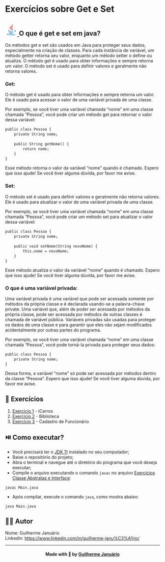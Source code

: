 # Exercícios sobre Get e Set


## <a href="https://www.java.com" target="_blank" rel="noreferrer"> <img src="https://raw.githubusercontent.com/devicons/devicon/master/icons/java/java-original.svg" alt="java" width="40" height="40"/> </a> O que é get e set em java?

Os métodos get e set são usados em Java para proteger seus dados, especialmente na criação de classes. Para cada instância de variável, um método getter retorna seu valor, enquanto um método setter o define ou atualiza. O método get é usado para obter informações e sempre retorna um valor. O método set é usado para definir valores e geralmente não retorna valores.
### Get:
O método get é usado para obter informações e sempre retorna um valor. Ele é usado para acessar o valor de uma variável privada de uma classe.

Por exemplo, se você tiver uma variável chamada “nome” em uma classe chamada “Pessoa”, você pode criar um método get para retornar o valor dessa variável:

```
public class Pessoa {
    private String nome;

    public String getNome() {
        return nome;
    }
}

```
Esse método retorna o valor da variável “nome” quando é chamado. Espero que isso ajude! Se você tiver alguma dúvida, por favor me avise.
### Set:
O método set é usado para definir valores e geralmente não retorna valores. Ele é usado para atualizar o valor de uma variável privada de uma classe.

Por exemplo, se você tiver uma variável chamada “nome” em uma classe chamada “Pessoa”, você pode criar um método set para atualizar o valor dessa variável:

```
public class Pessoa {
    private String nome;

    public void setNome(String novoNome) {
        this.nome = novoNome;
    }
}
```
Esse método atualiza o valor da variável “nome” quando é chamado. Espero que isso ajude! Se você tiver alguma dúvida, por favor me avise.

### O que é uma variável privada:

Uma variável privada é uma variável que pode ser acessada somente por métodos da própria classe e é declarada usando-se a palavra-chave private. Uma variável que, além de poder ser acessada por métodos da própria classe, pode ser acessada por métodos de outras classes é chamada de variável pública. Variáveis privadas são usadas para proteger os dados de uma classe e para garantir que eles não sejam modificados acidentalmente por outras partes do programa.
<p>Por exemplo, se você tiver uma variável chamada “nome” em uma classe chamada “Pessoa”, você pode torná-la privada para proteger seus dados:

```
public class Pessoa {
    private String nome;
}

```

Dessa forma, a variável “nome” só pode ser acessada por métodos dentro da classe “Pessoa”. Espero que isso ajude! Se você tiver alguma dúvida, por favor me avise.
## 📄 Exercícios

1. [Exercício 1](https://github.com/guiijanuario/PooGetSet/tree/main/src/Exercicio1) - iCarros
2. [Exercício 2](https://github.com/guiijanuario/PooGetSet/tree/main/src/Exercicio2) - Biblioteca
3. [Exercício 3](https://github.com/guiijanuario/PooGetSet/tree/main/src/Exercicio3) - Cadastro de Funcionário



## ⏯️ Como executar?

- Você precisará ter o [JDK 11](https://www.oracle.com/java/technologies/downloads/#java11) instalado no seu computador;
- Baixe o repositório do projeto;
- Abra o terminal e navegue até o diretório do programa que você deseja executar;
- Compile o arquivo executando o comando `javac` no arquivo [Exercícios Classe Abstratas e Interface](https://github.com/guiijanuario/ClassesAbstrataEInterface):
```
javac Main.java 
```
- Após compilar, execute o comando `java`, como mostra abaixo:
```
java Main.java 
```

## 👨‍💻 Autor

Nome: Guilherme Januário <br>Linkedin: https://www.linkedin.com/in/guilherme-janu%C3%A1rio/

---

<h4 align=center>Made with 💚 by <a href="https://github.com/guiijanuario">Guilherme Januário</a></h4>



